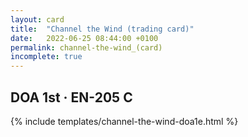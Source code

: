 ```yaml
---
layout: card
title:  "Channel the Wind (trading card)"
date:   2022-06-25 08:44:00 +0100
permalink: channel-the-wind_(card)
incomplete: true
---
```


## DOA 1st &middot; EN-205 C

{% include templates/channel-the-wind-doa1e.html %}
